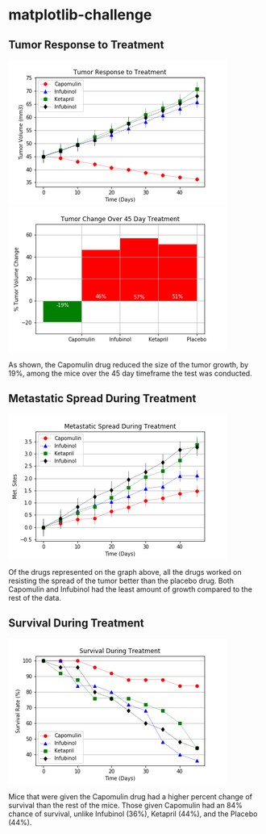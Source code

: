 # matplotlib-challenge

## Tumor Response to Treatment

![Tumor Response Image](/Pymaceuticals/tumor_response.png) ![Tumor Growth Image](/Pymaceuticals/tumor_change.png)

As shown, the Capomulin drug reduced the size of the tumor growth, by 19%, among the mice over the 45 day timeframe the test was conducted.

## Metastatic Spread During Treatment

![Metastatic Spread Image](/Pymaceuticals/metastatic_spread.png)

Of the drugs represented on the graph above, all the drugs worked on resisting the spread of the tumor better than the placebo drug. Both Capomulin and Infubinol had the least amount of growth compared to the rest of the data.

## Survival During Treatment 

![Survival Image](/Pymaceuticals/survival.png)

Mice that were given the Capomulin drug had a higher percent change of survival than the rest of the mice. Those given Capomulin had an 84% chance of survival, unlike Infubinol (36%), Ketapril (44%), and the Placebo (44%). 
